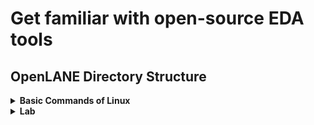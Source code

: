 # Get familiar with open-source EDA tools

## OpenLANE Directory Structure

<details>
<summary><strong>Basic Commands of Linux</strong></summary>
<br>

1. `cd` - Change directory
2. `ls`, `ltr` - List directory contents, in long format sorted by modification time
3. `ls --help` - Display help information for the `ls` command

</details>

<details>
<summary><strong>Lab</strong></summary>
<br>

1. Navigate to the OpenLANE directory:
```
cd Desktop/work/tools/openlane_working_dir/openlane
```
or
```
cd $OPENLANE_ROOT
```
- [Setting OpenLane Path](../README.md#setting-openlane-path)

2. Start the Docker container and enter the OpenLANE shell:
```
docker
./flow.tcl -interactive
```
![OpenLANE Shell](https://github.com/navi2311/DIGITAL-VLSI-SOC-DESIGN-AND-PLANNING/assets/134842758/1e1e89fb-34ee-492e-a78d-25b7a9019236)

Initialize the OpenLANE environment:
```
package require openlane 0.9
```



## Design Preparation

<details>
<summary><strong>Setting Up the Design Environment</strong></summary>
<br>

- Open a new terminal and navigate to the designs directory in the OpenLANE working directory:
```

Certainly! Here's a complete markdown-ready content for your GitHub README to help users get familiar with open-source EDA tools, specifically OpenLANE. You can copy and paste this directly into your README file.

markdown
Copy code
# Get familiar with open-source EDA tools

## OpenLANE Directory Structure

<details>
<summary><strong>Basic Commands of Linux</strong></summary>
<br>

1. `cd` - Change directory
2. `ls`, `ltr` - List directory contents, in long format sorted by modification time
3. `ls --help` - Display help information for the `ls` command

</details>

<details>
<summary><strong>Lab</strong></summary>
<br>

1. Navigate to the OpenLANE directory:
cd Desktop/work/tools/openlane_working_dir/openlane

markdown
Copy code
2. Start the Docker container and enter the OpenLANE shell:
docker
./flow.tcl -interactive

less
Copy code
![OpenLANE Shell](https://github.com/navi2311/DIGITAL-VLSI-SOC-DESIGN-AND-PLANNING/assets/134842758/1e1e89fb-34ee-492e-a78d-25b7a9019236)

Initialize the OpenLANE environment:
package require openlane 0.9

css
Copy code

</details>

## Design Preparation

<details>
<summary><strong>Setting Up the Design Environment</strong></summary>
<br>

- Open a new terminal and navigate to the designs directory in the OpenLANE working directory:
cd Desktop/work/tools/openlane_working_dir/openlane/designs
```
- Select the design, e.g., `picorv32a`:
This directory contains multiple files such as `src`, `config.tcl` (which includes design-specific settings like clock configuration).

- Prepare the design in the OpenLANE shell:
```
prep -design picorv32a
```
![Design Preparation](https://github.com/navi2311/DIGITAL-VLSI-SOC-DESIGN-AND-PLANNING/assets/134842758/732350a4-1901-4b1e-9c30-cb040cb55774)

A new folder named `runs` will be created:
![Runs Directory](https://github.com/navi2311/DIGITAL-VLSI-SOC-DESIGN-AND-PLANNING/assets/134842758/5121b915-284e-44e4-a176-3bc41bc25982)

</details>

<details>
<summary><strong>Synthesis Process</strong></summary>
<br>

- Navigate to the appropriate run directory and review the log files and results:
```cd runs/{date_of_run}```
You will find directories like `cmds.log`, `logs`, `PDK_SOURCES`, `results`, and `tmp`.

- Start the synthesis process:
```
run_synthesis
```
![Synthesis Process](https://github.com/navi2311/DIGITAL-VLSI-SOC-DESIGN-AND-PLANNING/assets/134842758/a885a6ce-21c4-4369-816c-046c8a9cbd9f)

After synthesis, the `reports/synthesis` folder will be updated with the synthesis results.
![Synthesis Results](https://github.com/navi2311/DIGITAL-VLSI-SOC-DESIGN-AND-PLANNING/assets/134842758/a4915cd1-4661-4e3c-962b-1e4706fe1095)

</details>

